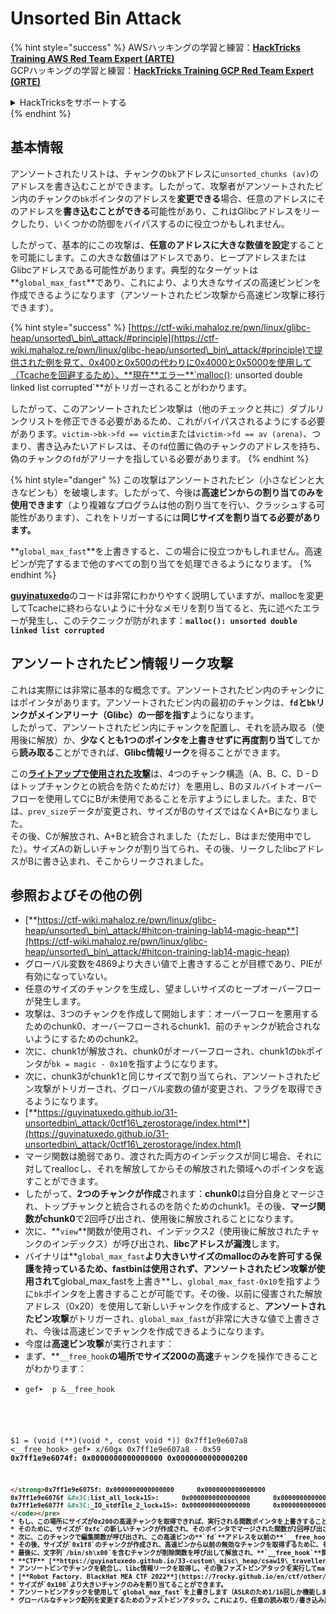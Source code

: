# Unsorted Bin Attack

{% hint style="success" %}
AWSハッキングの学習と練習：<img src="/.gitbook/assets/arte.png" alt="" data-size="line">[**HackTricks Training AWS Red Team Expert (ARTE)**](https://training.hacktricks.xyz/courses/arte)<img src="/.gitbook/assets/arte.png" alt="" data-size="line">\
GCPハッキングの学習と練習：<img src="/.gitbook/assets/grte.png" alt="" data-size="line">[**HackTricks Training GCP Red Team Expert (GRTE)**<img src="/.gitbook/assets/grte.png" alt="" data-size="line">](https://training.hacktricks.xyz/courses/grte)

<details>

<summary>HackTricksをサポートする</summary>

* [**サブスクリプションプラン**](https://github.com/sponsors/carlospolop)をチェック！
* 💬 [**Discordグループ**](https://discord.gg/hRep4RUj7f)に参加するか、[**telegramグループ**](https://t.me/peass)に参加するか、**Twitter** 🐦 [**@hacktricks\_live**](https://twitter.com/hacktricks\_live)**をフォロー**してください。
* **HackTricks**](https://github.com/carlospolop/hacktricks)と[**HackTricks Cloud**](https://github.com/carlospolop/hacktricks-cloud)のGitHubリポジトリにPRを提出してハッキングトリックを共有してください。

</details>
{% endhint %}

## 基本情報

アンソートされたリストは、チャンクの`bk`アドレスに`unsorted_chunks (av)`のアドレスを書き込むことができます。したがって、攻撃者がアンソートされたビン内のチャンクの`bk`ポインタのアドレスを**変更できる**場合、任意のアドレスにそのアドレスを**書き込むことができる**可能性があり、これはGlibcアドレスをリークしたり、いくつかの防御をバイパスするのに役立つかもしれません。

したがって、基本的にこの攻撃は、**任意のアドレスに大きな数値を設定**することを可能にします。この大きな数値はアドレスであり、ヒープアドレスまたはGlibcアドレスである可能性があります。典型的なターゲットは**`global_max_fast`**であり、これにより、より大きなサイズの高速ビンビンを作成できるようになります（アンソートされたビン攻撃から高速ビン攻撃に移行できます）。

{% hint style="success" %}
[https://ctf-wiki.mahaloz.re/pwn/linux/glibc-heap/unsorted\_bin\_attack/#principle](https://ctf-wiki.mahaloz.re/pwn/linux/glibc-heap/unsorted\_bin\_attack/#principle)で提供された例を見て、0x400と0x500の代わりに0x4000と0x5000を使用して（Tcacheを回避するため）、**現在**エラー**`malloc(): unsorted double linked list corrupted`**がトリガーされることがわかります。

したがって、このアンソートされたビン攻撃は（他のチェックと共に）ダブルリンクリストを修正できる必要があるため、これがバイパスされるようにする必要があります。`victim->bk->fd == victim`または`victim->fd == av (arena)`、つまり、書き込みたいアドレスは、その`fd`位置に偽のチャンクのアドレスを持ち、偽のチャンクの`fd`がアリーナを指している必要があります。
{% endhint %}

{% hint style="danger" %}
この攻撃はアンソートされたビン（小さなビンと大きなビンも）を破壊します。したがって、今後は**高速ビンからの割り当てのみを使用できます**（より複雑なプログラムは他の割り当てを行い、クラッシュする可能性があります）、これをトリガーするには**同じサイズを割り当てる必要があります。**

**`global_max_fast`**を上書きすると、この場合に役立つかもしれません。高速ビンが完了するまで他のすべての割り当てを処理できるようになります。
{% endhint %}

[**guyinatuxedo**](https://guyinatuxedo.github.io/31-unsortedbin\_attack/unsorted\_explanation/index.html)のコードは非常にわかりやすく説明していますが、mallocを変更してTcacheに終わらないように十分なメモリを割り当てると、先に述べたエラーが発生し、このテクニックが防がれます：**`malloc(): unsorted double linked list corrupted`**

## アンソートされたビン情報リーク攻撃

これは実際には非常に基本的な概念です。アンソートされたビン内のチャンクにはポインタがあります。アンソートされたビン内の最初のチャンクは、**`fd`**と**`bk`**リンクが**メインアリーナ（Glibc）の一部を指す**ようになります。\
したがって、アンソートされたビン内にチャンクを配置し、それを読み取る（使用後に解放）か、**少なくとも1つのポインタを上書きせずに再度割り当て**してから**読み取る**ことができれば、**Glibc情報リーク**を得ることができます。

この[**ライトアップで使用された攻撃**](https://guyinatuxedo.github.io/33-custom\_misc\_heap/csaw18\_alienVSsamurai/index.html)は、4つのチャンク構造（A、B、C、D - Dはトップチャンクとの統合を防ぐためだけ）を悪用し、Bのヌルバイトオーバーフローを使用してCにBが未使用であることを示すようにしました。また、Bでは、`prev_size`データが変更され、サイズがBのサイズではなくA+Bになりました。\
その後、Cが解放され、A+Bと統合されました（ただし、Bはまだ使用中でした）。サイズAの新しいチャンクが割り当てられ、その後、リークしたlibcアドレスがBに書き込まれ、そこからリークされました。

## 参照およびその他の例

* [**https://ctf-wiki.mahaloz.re/pwn/linux/glibc-heap/unsorted\_bin\_attack/#hitcon-training-lab14-magic-heap**](https://ctf-wiki.mahaloz.re/pwn/linux/glibc-heap/unsorted\_bin\_attack/#hitcon-training-lab14-magic-heap)
* グローバル変数を4869より大きい値で上書きすることが目標であり、PIEが有効になっていない。
* 任意のサイズのチャンクを生成し、望ましいサイズのヒープオーバーフローが発生します。
* 攻撃は、3つのチャンクを作成して開始します：オーバーフローを悪用するためのchunk0、オーバーフローされるchunk1、前のチャンクが統合されないようにするためのchunk2。
* 次に、chunk1が解放され、chunk0がオーバーフローされ、chunk1の`bk`ポインタが`bk = magic - 0x10`を指すようになります。
* 次に、chunk3がchunk1と同じサイズで割り当てられ、アンソートされたビン攻撃がトリガーされ、グローバル変数の値が変更され、フラグを取得できるようになります。
* [**https://guyinatuxedo.github.io/31-unsortedbin\_attack/0ctf16\_zerostorage/index.html**](https://guyinatuxedo.github.io/31-unsortedbin\_attack/0ctf16\_zerostorage/index.html)
* マージ関数は脆弱であり、渡された両方のインデックスが同じ場合、それに対してreallocし、それを解放してからその解放された領域へのポインタを返すことができます。
* したがって、**2つのチャンクが作成**されます：**chunk0**は自分自身とマージされ、トップチャンクと統合されるのを防ぐためのchunk1。その後、**マージ関数がchunk0**で2回呼び出され、使用後に解放されることになります。
* 次に、**`view`**関数が使用され、インデックス2（使用後に解放されたチャンクのインデックス）が呼び出され、**libcアドレスが漏洩**します。
* バイナリは**`global_max_fast`**より大きいサイズのmallocのみを許可する保護を持っているため、fastbinは使用されず、アンソートされたビン攻撃が使用されて**global_max_fastを上書き**し、`global_max_fast-0x10`を指すように`bk`ポインタを上書きすることが可能です。その後、以前に侵害された解放アドレス（0x20）を使用して新しいチャンクを作成すると、**アンソートされたビン攻撃**がトリガーされ、`global_max_fast`が非常に大きな値で上書きされ、今後は高速ビンでチャンクを作成できるようになります。
* 今度は**高速ビン攻撃**が実行されます：
* まず、**`__free_hook`**の場所でサイズ200の高速**チャンクを操作できることがわかります：
* <pre class="language-c"><code class="lang-c">gef➤  p &#x26;__free_hook
$1 = (void (**)(void *, const void *)) 0x7ff1e9e607a8 &#x3C;__free_hook>
gef➤  x/60gx 0x7ff1e9e607a8 - 0x59
<strong>0x7ff1e9e6074f: 0x0000000000000000      0x0000000000000200
```html
</strong>0x7ff1e9e6075f: 0x0000000000000000      0x0000000000000000
0x7ff1e9e6076f &#x3C;list_all_lock+15>:      0x0000000000000000      0x0000000000000000
0x7ff1e9e6077f &#x3C;_IO_stdfile_2_lock+15>: 0x0000000000000000      0x0000000000000000
</code></pre>
* もし、この場所にサイズが0x200の高速チャンクを取得できれば、実行される関数ポインタを上書きすることが可能になります
* そのために、サイズが`0xfc`の新しいチャンクが作成され、そのポインタでマージされた関数が2回呼び出され、これによりサイズが`0xfc*2 = 0x1f8`の解放されたチャンクへのポインタが高速ビンに得られます。
* 次に、このチャンクで編集関数が呼び出され、この高速ビンの**`fd`**アドレスを以前の**`__free_hook`**関数を指すように変更します。
* その後、サイズが`0x1f8`のチャンクが作成され、高速ビンから以前の無効なチャンクを取得するために、もう1つのサイズが`0x1f8`のチャンクが作成され、**`__free_hook`**に高速ビンチャンクを取得し、**`system`**関数のアドレスで上書きされます。
* 最後に、文字列`/bin/sh\x00`を含むチャンクが削除関数を呼び出して解放され、**`__free_hook`**関数がトリガーされ、`/bin/sh\x00`をパラメータとして指すsystemにポイントされます。
* **CTF** [**https://guyinatuxedo.github.io/33-custom\_misc\_heap/csaw19\_traveller/index.html**](https://guyinatuxedo.github.io/33-custom\_misc\_heap/csaw19\_traveller/index.html)
* アンソートビンでチャンクを統合し、libc情報リークを取得し、その後ファストビンアタックを実行してmallocフックをワンガジェットアドレスで上書きする1Bのオーバーフローを悪用する別の例
* [**Robot Factory. BlackHat MEA CTF 2022**](https://7rocky.github.io/en/ctf/other/blackhat-ctf/robot-factory/)
* サイズが`0x100`より大きいチャンクのみを割り当てることができます。
* アンソートビンアタックを使用して`global_max_fast`を上書きします（ASLRのため1/16回しか機能しません。12ビットを変更する必要がありますが、16ビットを変更する必要があります）。
* グローバルなチャンク配列を変更するためのファストビンアタック。これにより、任意の読み取り/書き込み原始が得られ、GOTを変更していくつかの関数を`system`にポイントすることができます。
```
